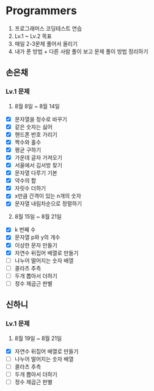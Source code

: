 # Programmers

1. 프로그래머스 코딩테스트 연습
2. Lv.1 ~ Lv.2 목표
3. 매일 2-3문제 풀어서 올리기
4. 내가 푼 방법 + 다른 사람 풀이 보고 문제 풀이 방법 정리하기

<div>

## 손은채

### Lv.1 문제

1. 8월 8일 ~ 8월 14일

- [x] 문자열을 정수로 바꾸기
- [x] 같은 숫자는 싫어
- [x] 핸드폰 번호 가리기
- [x] 짝수와 홀수
- [x] 평균 구하기
- [x] 가운데 글자 가져오기
- [x] 서울에서 김서방 찾기
- [x] 문자열 다루기 기본
- [x] 약수의 합
- [x] 자릿수 더하기
- [x] x만큼 간격이 있는 n개의 숫자
- [x] 문자열 내림차순으로 정렬하기

2. 8월 15일 ~ 8월 21일

- [x] k 번째 수
- [x] 문자열 p와 y의 개수
- [x] 이상한 문자 만들기
- [x] 자연수 뒤집어 배열로 만들기
- [ ] 나누어 떨어지는 숫자 배열
- [ ] 콜라츠 추측
- [ ] 두개 뽑아서 더하기
- [ ] 정수 제곱근 판별
</div>

<div>

## 신하니

### Lv.1 문제

1. 8월 19일 ~ 8월 21일

- [x] 자연수 뒤집어 배열로 만들기
- [ ] 나누어 떨어지는 숫자 배열
- [ ] 콜라츠 추측
- [ ] 두개 뽑아서 더하기
- [ ] 정수 제곱근 판별

</div>

